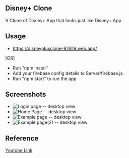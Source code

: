 
## Disney+ Clone

A Clone of Disney+ App that looks just like Disney+ App




## Usage

- https://disneyplusclone-92819.web.app/ 

[OR]

- Run "npm install"
- Add your firebase config details to Server/firebase.js.
- Run "npm start" to run the app 

## Screenshots

- ![Login page -- desktop view]()
- ![Home Page -- desktop view]( ) 
- ![Example page -- desktop view]( )
- ![Example page(2) -- desktop view]( )












## Reference

[Youtube Link](https://www.youtube.com/watch?v=R_OERlafbmw)



